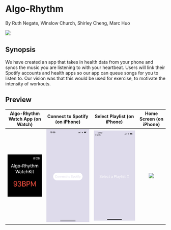 # Algo-Rhythm
By Ruth Negate, Winslow Church, Shirley Cheng, Marc Huo

![](https://github.com/StanfordCS194/win2023-team28/blob/main/images/Logo.jpg)

## Synopsis 
We have created an app that takes in health data from your phone and syncs the music you are listening to with your heartbeat. Users will link their Spotify accounts and health apps so our app can queue songs for you to listen to. Our vision was that this would be used for exercise, to motivate the intensity of workouts. 

## Preview
Algo-Rhythm Watch App (on Watch) | Connect to Spotify (on iPhone) | Select Playlist (on iPhone) | Home Screen (on iPhone)
:-------------------------:|:-------------------------: | :-------------------------: | :-------------------------:
![](https://github.com/winslowchurch/Algo-Rhythm/blob/main/images/watch.PNG) | ![](https://github.com/winslowchurch/Algo-Rhythm/blob/main/images/home2.PNG) | ![](https://github.com/winslowchurch/Algo-Rhythm/blob/main/images/home3.PNG) | ![](https://github.com/winslowchurch/Algo-Rhythm/blob/main/images/home4.PNG)

